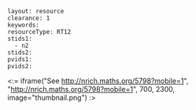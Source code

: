````
layout: resource
clearance: 1
keywords:
resourceType: RT12
stids1: 
  - n2
stids2:
pvids1:
pvids2:

````

<:= iframe("See http://nrich.maths.org/5798?mobile=1", "http://nrich.maths.org/5798?mobile=1", 700, 2300, image="thumbnail.png") :>



